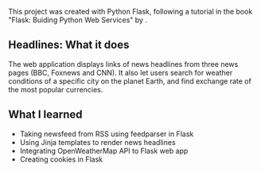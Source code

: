This project was created with Python Flask, following a tutorial in the book "Flask: Buiding Python Web Services" by .

## Headlines: What it does
The web application displays links of news headlines from three news pages (BBC, Foxnews and CNN). It also let users search for weather conditions of a specific city on the planet Earth, and find exchange rate of the most popular currencies.

## What I learned
- Taking newsfeed from RSS using feedparser in Flask 
- Using Jinja templates to render news headlines
- Integrating OpenWeatherMap API to Flask web app
- Creating cookies in Flask 
